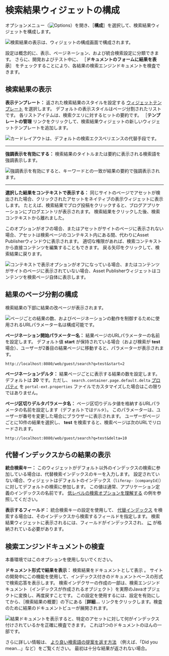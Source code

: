 # 検索結果ウィジェットの構成

オプションメニュー（![Options](../../../images/icon-app-options.png)）を開き、［**構成**］を選択して、検索結果ウィジェットを構成します。

![検索結果の表示は、ウィジェットの構成画面で構成されます。](./configuring-the-search-results-widget/images/02.png)

設定は概念的に、表示、ページネーション、および統合検索設定に分類できます。 さらに、開発およびテスト中に、 ［**ドキュメントのフォームに結果を表示**］ をチェックすることにより、各結果の検索エンジンドキュメントを検査できます。

<a name="検索結果の表示" />

## 検索結果の表示

**表示テンプレート：** 返された検索結果のスタイルを設定する [ウィジェットテンプレート](./../../../site-building/displaying-content/additional-content-display-options/styling-widgets-with-widget-templates.md) を選択します。 デフォルトの表示スタイルはページ分割されたリストです。 各リストアイテムは、検索クエリに対するヒットの要約です。 ［**テンプレートの管理** リンクをクリックして、検索結果ウィジェットの新しいウィジェットテンプレートを追加します。

![カードレイアウトは、デフォルトの検索エクスペリエンスの代替手段です。 ](./configuring-the-search-results-widget/images/01.png)

----

**強調表示を有効にする：** 検索結果のタイトルまたは要約に表示される検索語を強調表示します。

![強調表示を有効にすると、キーワードとの一致が結果の要約で強調表示されます。](./configuring-the-search-results-widget/images/03.png)

----

**選択した結果をコンテキストで表示する：** 同じサイトのページでアセットが検出された場合、クリックされたアセットをネイティブの表示ウィジェットに表示します。 たとえば、検索結果でブログ投稿をクリックすると、ブログアプリケーションにブログエントリが表示されます。 検索結果をクリックした後、検索コンテキストから離れました。

このオプションがオフの場合、またはアセットがサイトのページに表示されない場合、アセットは検索ページのコンテキスト内にある間、代わりにAsset Publisherウィンドウに表示されます。 適切な権限があれば、検索コンテキストから直接コンテンツを編集することもできます。 戻る矢印をクリックして、検索結果に戻ります。

![コンテキストで表示オプションがオフになっている場合、またはコンテンツがサイトのページに表示されていない場合、Asset Publisherウィジェットはコンテンツを検索ページ自体に表示します。](./configuring-the-search-results-widget/images/04.png)

<a name="結果のページ分割の構成" />

## 結果のページ分割の構成

検索結果の下部に結果の改ページが表示されます。

![ページごとの結果の数、およびページネーションの動作を制御するために使用されるURLパラメーター名は構成可能です。](./configuring-the-search-results-widget/images/06.png)

**ページネーション開始パラメーター名：** 結果ページのURLパラメーターの名前を設定します。 デフォルト値 **start** が保持されている場合（および検索が **test** 場合）、ユーザーが2番目の結果ページに移動すると、パラメーターが表示されます。

```
http://localhost:8080/web/guest/search?q=test&start=2
```

**ページネーションデルタ：** 結果ページごとに表示する結果の数を設定します。 デフォルトは **20** です。ただし、 `search.container.page.default.delta` [プロパティ](https://learn.liferay.com/reference/latest/en/dxp/propertiesdoc/portal.properties.html#Search%20Container) を `portal-ext.properties` ファイルでカスタマイズした場合はこの限りではありません。

**ページ区切りデルタパラメータ名：** ページ区切りデルタ値を格納するURLパラメータの名前を設定します（デフォルトでは`デルタ`）。 このパラメーターは、ユーザーが番号を変更した場合にブラウザーに表示されます。 ユーザーがページごとに10件の結果を選択し、 **test** を検索すると、検索ページは次のURLでリロードされます。

```
http://localhost:8080/web/guest/search?q=test&delta=10
```

<a name="代替インデックスからの結果の表示" />

## 代替インデックスからの結果の表示

**統合検索キー：** このウィジェットがデフォルト以外のインデックスの検索に参加している場合は、代替検索インデックスのキーを入力します。 設定されていない場合、ウィジェットはデフォルトのインデックス（`liferay-［companyId］`）に対してデフォルトの検索に参加します。 この値は通常、アプリケーション定義のインデックスの名前です。 [低レベルの検索オプションを理解する](understanding-low-level-search-options.md) の例を参照してください。

**表示するフィールド：** 統合検索キーの設定を使用して、 [代替インデックス](./understanding-low-level-search-options.md) を検索する場合は、そのインデックスから検索するフィールドを指定します。 検索結果ウィジェットに表示されるには、フィールドがインデックスされ、 [に](https://www.elastic.co/guide/en/elasticsearch/reference/7.x/mapping-store.html) が格納されている必要があります。

<a name="検索エンジンドキュメントの検査" />

## 検索エンジンドキュメントの検査

本番環境ではこのオプションを使用しないでください。

**ドキュメント形式で結果を表示：** 検索結果を<a>ドキュメント</a>として表示 。 サイトの開発中にこの機能を使用して、インデックス付きのドキュメントベースの形式で検索応答を表示します。 検索インデクサーの作成の一部は、検索エンジンドキュメント（インデックスが作成されるオブジェクト）を実際のJavaオブジェクトに変換し、再度戻すことです。 この設定を使用するには、設定を有効にしてから、［検索結果の概要］の下にある［**詳細...** リンクをクリックします。検査のために結果のドキュメントビューが展開されます。

![結果ドキュメントを表示すると、特定のアセットに対して何がインデックス付けされているかを正確に検査できます。 これは1つのドキュメントのほんの一部です。](./configuring-the-search-results-widget/images/05.png)

さらに詳しい情報は、 [より良い検索語の提案を返す方法](./enabling-search-suggestions.md) （例えば、「Did you mean...」など）をご覧ください。 最初は十分な結果が返されない場合。
